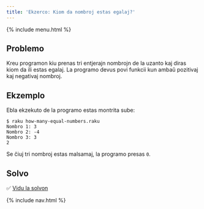 ```yaml
---
title: 'Ekzerco: Kiom da nombroj estas egalaj?'
---
```


{% include menu.html %}

## Problemo

Kreu programon kiu prenas tri entjerajn nombrojn de la uzanto kaj diras kiom da ili estas egalaj. La programo devus povi funkcii kun ambaŭ pozitivaj kaj negativaj nombroj.

## Ekzemplo

Ebla ekzekuto de la programo estas montrita sube:

```console
$ raku how-many-equal-numbers.raku
Nombro 1: 3
Nombro 2: -4
Nombro 3: 3
2
```

Se ĉiuj tri nombroj estas malsamaj, la programo presas `0`.

## Solvo

✅ [Vidu la solvon](solution)

{% include nav.html %}